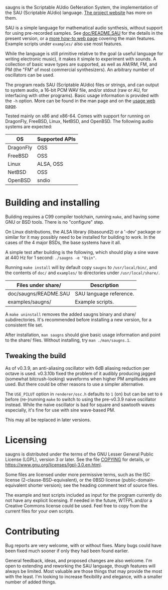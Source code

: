 saugns is the Scriptable AUdio GeNeration System,
the implementation of the SAU (Scriptable AUdio) language.
[The project website](https://saugns.github.io/) has more on them.

SAU is a simple language for mathematical audio synthesis,
without support for using pre-recorded samples.
See [doc/README.SAU](doc/README.SAU) for the details in the present version,
or a [more how-to web page](https://saugns.github.io/language.html) covering
the main features. Example scripts under `examples/` also use most features.

While the language is still primitive relative to the
goal (a useful language for writing electronic music),
it makes it simple to experiment with sounds.
A collection of basic wave types are supported, as well
as AM/RM, FM, and PM (the "FM" of most commercial synthesizers).
An arbitrary number of oscillators can be used.

The program reads SAU (Scriptable AUdio) files or strings,
and can output to system audio, a 16-bit PCM WAV file,
and/or stdout (raw or AU, for interfacing with other programs).
Basic usage information is provided with the `-h` option. More
can be found in the man page and on the
[usage web page](https://saugns.github.io/usage.html).

Tested mainly on x86 and x86-64. Comes with support for
running on DragonFly, FreeBSD, Linux, NetBSD, and OpenBSD.
The following audio systems are expected:

| OS        | Supported APIs  |
| -         | -               |
| DragonFly | OSS             |
| FreeBSD   | OSS             |
| Linux     | ALSA, OSS       |
| NetBSD    | OSS             |
| OpenBSD   | sndio           |

Building and installing
=======================

Building requires a C99 compiler toolchain, running `make`,
and having some GNU or BSD tools. There is no "configure" step.

On Linux distributions, the ALSA library (libasound2) or a '-dev' package
or similar for it may possibly need to be installed for building to work.
In the cases of the 4 major BSDs, the base systems have it all.

A simple test after building is the following, which should
play a sine wave at 440 Hz for 1 second: `./saugns -e "Osin"`.

Running `make install` will by default copy `saugns` to `/usr/local/bin/`,
and the contents of `doc/` and `examples/` to
directories under `/usr/local/share/`.

| Files under share/    | Description               |
| -                     | -                         |
| doc/saugns/README.SAU | SAU language reference.   |
| examples/saugns/      | Example scripts.          |

A `make uninstall` removes the added saugns binary and share/ subdirectories.
It's recommended before installing a new version, for a consistent file set.

After installation, `man saugns` should give basic usage information and
point to the share/ files. Without installing, try `man ./man/saugns.1`.

Tweaking the build
------------------

As of v0.3.9, an anti-aliasing oscillator with 6dB aliasing reduction per
octave is used. v0.3.10b fixed the problem of it audibly producing jagged
(somewhat bitcrush-looking) waveforms when higher PM amplitudes are used.
But there could be other reasons to use a simpler alternative.

The `USE_PILUT` option in `renderer/osc.h` defaults to `1` (on) but can be
set to `0` before (re-)running `make` to switch to using the pre-v0.3.9 naive
oscillator instead. While the naive oscillator is bad for square and sawtooth
waves especially, it's fine for use with sine wave-based PM.

This may all be replaced in later versions.

Licensing
=========

saugns is distributed under the terms of the GNU Lesser General
Public License (LGPL), version 3 or later. See the file [COPYING](COPYING)
for details, or <https://www.gnu.org/licenses/lgpl-3.0.en.html>.

Some files are licensed under more permissive terms, such as
the ISC license (2-clause-BSD-equivalent), or
the 0BSD license (public-domain-equivalent shorter version);
see the heading comment text of source files.

The example and test scripts included as input for the program
currently do not have any explicit licensing. If needed in the
future, WTFPL and/or a Creative Commons license could be used.
Feel free to copy from the current files for your own scripts.

Contributing
============

Bug reports are very welcome, with or without fixes. Many bugs
could have been fixed much sooner if only they had been found earlier.

General feedback, ideas, and proposed changes are also welcome. I'm
open to extending and reworking the SAU language, though features will
always be limited. Most valuable are those things that may provide the
most with the least. I'm looking to increase flexibility and elegance,
with a smaller number of added things.
